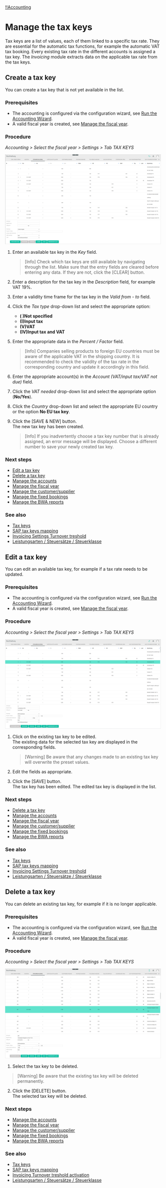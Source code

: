 [!!Accounting](RetailSuiteAccounting)

# Manage the tax keys

Tax keys are a list of values, each of them linked to a specific tax rate. They are essential for the automatic tax functions, for example the automatic VAT tax booking. Every existing tax rate in the different accounts is assigned a tax key. The *Invoicing* module extracts data on the applicable tax rate from the tax keys.


## Create a tax key

You can create a tax key that is not yet available in the list.

### Prerequisites

- The accounting is configured via the configuration wizard, see [Run the Accounting Wizard](01_RunAccountingWizard.md).
- A valid fiscal year is created, see [Manage the fiscal year](04_ManageFiscalYear.md).

### Procedure

*Accounting > Select the fiscal year > Settings > Tab TAX KEYS*

![Create a tax key](/Assets/Screenshots/Accounting/Settings/TaxKeys/CreateTaxKey.png "[Create a tax key]")

1. Enter an available tax key in the *Key* field.

    > [Info] Check which tax keys are still available by navigating through the list. Make sure that the entry fields are cleared before entering any data. If they are not, click the [CLEAR] button.

2. Enter a description for the tax key in the *Description* field, for example VAT 19%.

3. Enter a validity time frame for the tax key in the *Valid from - to* field.

4.  Click the *Tax type* drop-down list and select the appropriate option:
      - **( )Not specified**
      - **(I)Input tax**
      - **(V)VAT**
      - **(IV)Input tax and VAT**

5. Enter the appropriate data in the *Percent / Factor* field.

    > [Info] Companies selling products to foreign EU countries must be aware of the applicable VAT in the shipping country. It is recommended to check the validity of the tax rate in the corresponding country and update it accordingly in this field.

6. Enter the appropriate account(s) in the *Account (VAT/input tax/VAT not due)* field.

7. Click the *VAT needed* drop-down list and select the appropriate option (**No/Yes**).

8. Click the *Country* drop-down list and select the appropriate EU country or the option **No EU tax key**.

9. Click the [SAVE & NEW] button.  
The new tax key has been created.

    > [Info] If you inadvertently choose a tax key number that is already assigned, an error message will be displayed. Choose a different number to save your newly created tax key.

### Next steps

- [Edit a tax key](#edit-a-tax-key)
- [Delete a tax key](#delete-a-tax-key)
- [Manage the accounts](03_ManageAccounts.md)
- [Manage the fiscal year](04_ManageFiscalYear.md)
- [Manage the customer/supplier](05_ManageCustomerSupplier.md)
- [Manage the fixed bookings](06_ManageFixedBookings.md)
- [Manage the BWA reports](07_ManageBWAReports.md)

### See also

- [Tax keys](/Accounting/UserInterface/00_UserInterface.md)
- [SAP tax keys mapping](/Accounting/UserInterface/00_UserInterface.md)
- [Invoicing Settings Turnover treshold](#headingID)
- [Leistungsarten / Steuersätze / Steuerklasse](#headingID)


## Edit a tax key

You can edit an available tax key, for example if a tax rate needs to be updated.

### Prerequisites

- The accounting is configured via the configuration wizard, see [Run the Accounting Wizard](01_RunAccountingWizard.md).
- A valid fiscal year is created, see [Manage the fiscal year](04_ManageFiscalYear.md).

### Procedure

*Accounting > Select the fiscal year > Settings > Tab TAX KEYS*

![Edit a tax key](/Assets/Screenshots/Accounting/Settings/TaxKeys/EditTaxKey.png "[Edit a tax key]")

1. Click on the existing tax key to be edited.   
The existing data for the selected tax key are displayed in the corresponding fields.

    > [Warning] Be aware that any changes made to an existing tax key will overwrite the preset values.

2. Edit the fields as appropriate.

3. Click the [SAVE] button.   
The tax key has been edited. The edited tax key is displayed in the list.

### Next steps

- [Delete a tax key](#delete-a-tax-key)
- [Manage the accounts](03_ManageAccounts.md)
- [Manage the fiscal year](04_ManageFiscalYear.md)
- [Manage the customer/supplier](05_ManageCustomerSupplier.md)
- [Manage the fixed bookings](06_ManageFixedBookings.md)
- [Manage the BWA reports](07_ManageBWAReports.md)

### See also

- [Tax keys](/Accounting/UserInterface/00_UserInterface.md)
- [SAP tax keys mapping](/Accounting/UserInterface/00_UserInterface.md)
- [Invoicing Settings Turnover treshold](#headingID)
- [Leistungsarten / Steuersätze / Steuerklasse](#headingID)


## Delete a tax key

You can delete an existing tax key, for example if it is no longer applicable.

### Prerequisites

- The accounting is configured via the configuration wizard, see [Run the Accounting Wizard](01_RunAccountingWizard.md).
- A valid fiscal year is created, see [Manage the fiscal year](04_ManageFiscalYear.md).

### Procedure

*Accounting > Select the fiscal year > Settings > Tab TAX KEYS*

![Delete a tax key](/Assets/Screenshots/Accounting/Settings/TaxKeys/DeleteTaxKey.png "[Delete a tax key]")

1. Select the tax key to be deleted.
  > [Warning] Be aware that the existing tax key will be deleted permanently.

2. Click the [DELETE] button.  
The selected tax key will be deleted.

### Next steps

- [Manage the accounts](03_ManageAccounts.md)
- [Manage the fiscal year](04_ManageFiscalYear.md)
- [Manage the customer/supplier](05_ManageCustomerSupplier.md)
- [Manage the fixed bookings](06_ManageFixedBookings.md)
- [Manage the BWA reports](07_ManageBWAReports.md)

### See also

- [Tax keys](/Accounting/UserInterface/00_UserInterface.md)
- [SAP tax keys mapping](/Accounting/UserInterface/00_UserInterface.md)
- [Invoicing Turnover treshold activation](#headingID)
- [Leistungsarten / Steuersätze / Steuerklasse](#headingID)
